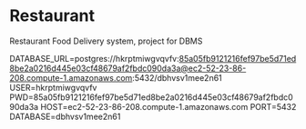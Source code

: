 # Restaurant
Restaurant Food Delivery system, project for DBMS


DATABASE_URL=postgres://hkrptmiwgvqvfv:85a05fb9121216fef97be5d71ed8be2a0216d445e03cf48679af2fbdc090da3a@ec2-52-23-86-208.compute-1.amazonaws.com:5432/dbhvsv1mee2n61
USER=hkrptmiwgvqvfv
PWD=85a05fb9121216fef97be5d71ed8be2a0216d445e03cf48679af2fbdc090da3a
HOST=ec2-52-23-86-208.compute-1.amazonaws.com
PORT=5432
DATABASE=dbhvsv1mee2n61